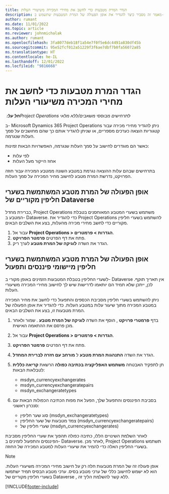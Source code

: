```yaml
---
title: הגדר המרת מטבעות כדי לחשב את מחירי המכירה משיעורי העלות
description: מאמר זה מסביר כיצד להגדיר את אופן הפעולה של המרת המטבעות שתשמש ב- Microsoft Dynamics 365 Project Operations כאשר עסקאות מכירה נוצרות מעסקאות עלות.
author: rumant
ms.date: 11/01/2022
ms.topic: article
ms.reviewer: johnmichalak
ms.author: rumant
ms.openlocfilehash: 3fa8077deb18f1a54e7f0f5e6dc4491a830df45b
ms.sourcegitcommit: 95e52fcf012a51229f3f6ae7dbf7b0fa56072a85
ms.translationtype: HT
ms.contentlocale: he-IL
ms.lasthandoff: 12/01/2022
ms.locfileid: "9816668"
---
```

# <a name="set-up-currency-conversion-to-calculate-sales-prices-from-cost-rates"></a>הגדר המרת מטבעות כדי לחשב את מחירי המכירה משיעורי העלות

_**חל על:** ‏Project Operations לתרחישים מבוססי משאבים/ללא מלאי_

ב- Microsoft Dynamics 365 Project Operations ניתן להגדיר מחירי מכירה עבור קטגוריות הוצאה כערכים מספריים, או שניתן להגדיר אותם כך שהם מחושבים על סמך העלות שנגרמה.

כאשר הם מוגדרים לחישוב על סמך העלות שנגרמה, האפשרויות הבאות זמינות:

- לפי עלות
- אחוז הייקור מעל העלות

בתרחישים שבהם עלות ההוצאה נגרמת במטבע השונה ממטבע המכירה עבור חוזה הפרויקט, נדרשת המרת מטבע לחישוב מחיר המכירה על סמך העלות.

## <a name="currency-conversion-behavior-that-uses-native-dataverse-exchange-rates"></a>אופן הפעולה של המרת מטבע המשתמשת בשערי חליפין מקוריים של Dataverse 

כברירת מחדל, Project Operations משתמש בשערי המטבע המאוחסנים בטבלת המטבע ב- Dataverse. כדי להגדיר את Project Operations להשתמש בשערי חליפין מקוריים כדי לחשב מחירי מכירה מהעלות, בצע את השלבים הבאים.

1. עבור אל **Project Operations \> הגדרות \> פרמטרים**.
1. פתח את דף הפרטים **פרמטר הפרויקט**.
1. הגדר את השדה **לוגיקה של המרת מטבע** לערך ריק.

## <a name="currency-conversion-behavior-that-uses-exchange-rates-from-finance-and-operations-apps"></a>אופן הפעולה של המרת מטבע המשתמשת בשערי חליפין מיישומי פיננסים ותפעול

לשערי החליפין בטבלת המטבעות הזמינים באופן מקורי ב- Dataverse אין תאריך תוקף. לכן, ייתכן שלא תמיד הם יותאמו לדרישות שיש לך לחישוב מחירי המכירה משיעורי העלות.

ניתן להשתמש בשערי חליפין מסביבת הכספים והתפעול כדי לחשב את מחיר המכירה במטבע המכירה מתוך שיעור עלות במטבע העלות. כדי להגדיר את אופן הפעולה של המרת מטבעות זו, בצע את השלבים הבאים.

1. בדף **פרמטרי פרויקט** , הוסף את השדה **לוגיקה של המרת מטבע** . שמור ולאחר מכן פרסם את ההתאמה האישית.
1. עבור אל **Project Operations \> הגדרות \> פרמטרים**.
1. פתח את דף הפרטים **פרמטר הפרויקט**. 
1. הגדר את השדה **התנהגות המרת מטבע** ל **מורחב עם חזרה לברירת המחדל**.
1. תן לתפקיד האבטחה **משתמש האפליקציה בכתיבה כפולה** הרשאת **קריאה כללית** לטבלאות הבאות:

    - msdyn\_currencyexchangerates
    - msdyn\_currencyexchangeratepairs
    - ‏msdyn\_exchangeratetypes

1. בסביבת הפיננסים והתפעול שלך, הפעל את מפות הכתיבה הכפולות הבאות עם סנכרון ראשוני:

    - סוג שער חליפין (msdyn\_exchangeratetypes)
    - צמד מטבעות של שער החליפין (msdyn\_currencyexchangeratepairs)
    - שערי חליפין של (msdyn\_currencyexchangerates)

לאחר השלמת השינויים הללו, כתיבה כפולה תהפוך את שערי החליפין מסביבת הפיננסים והתפעול לזמינים ב- Dataverse. לאחר מכן, Project Operations תשתמש בשערי החליפין האלה כדי להמיר את שיעורי העלות למטבע המכירה של החוזה.

> [!NOTE]
> אופן פעולה זה של המרת מטבעות חלה רק על חישוב מחירי המכירה משיעורי העלות. הוא לא ישמש לחישוב כללי של ערכי מטבע בסיס. ערכי מטבע הבסיס תמיד ישתמשו בשערי חליפין מקוריים של Dataverse , ללא קשר להשלמת הליך זה.

[!INCLUDE[footer-include](../includes/footer-banner.md)]
